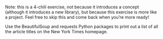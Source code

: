 Note: this is a 4-chili exercise, not because it introduces a concept (although it introduces a new library), but because this exercise is more like a project. Feel free to skip this and come back when you’re more ready!

Use the BeautifulSoup and requests Python packages to print out a list of all the article titles on the New York Times homepage.